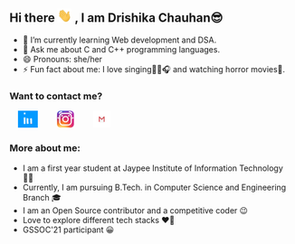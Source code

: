 ## Hi there <img src="https://github.com/drishika2002/drishika2002/blob/main/images_gifs/Hi.gif" width="25"> , I am Drishika Chauhan😎
<!--
**drishika2002/drishika2002** is a ✨ _special_ ✨ repository because its `README.md` (this file) appears on your GitHub profile.
-->

- 🌱 I’m currently learning Web development and DSA.
- 💬 Ask me about C and C++ programming languages.
- 😄 Pronouns: she/her
- ⚡ Fun fact about me: I love singing🎤🎶🎧 and watching horror movies👻.

### Want to contact me?

<a href="https://www.linkedin.com/in/drishika-chauhan-647254206/"><img src="https://github.com/drishika2002/drishika2002/blob/main/images_gifs/linkedin.gif" width="35" height = "30" hspace="15"></a>
<a href ="https://www.instagram.com/drishika_dc16/"> <img src="https://github.com/drishika2002/drishika2002/blob/main/images_gifs/instagram-logo-gif-9.gif" width="30" hspace="15"></a>
<a href ="drishika.dcs16@gmail.com"> <img src="https://github.com/drishika2002/drishika2002/blob/main/images_gifs/gmailsmall.gif" width="30" height = "30" hspace="15"></a>

### More about me:
- I am a first year student at Jaypee Institute of Information Technology 👩‍🎓
- Currently, I am pursuing B.Tech. in Computer Science and Engineering Branch 🎓
- I am an Open Source contributor and a competitive coder 😉
- Love to explore different tech stacks ♥🤩
- GSSOC'21 participant 😀
